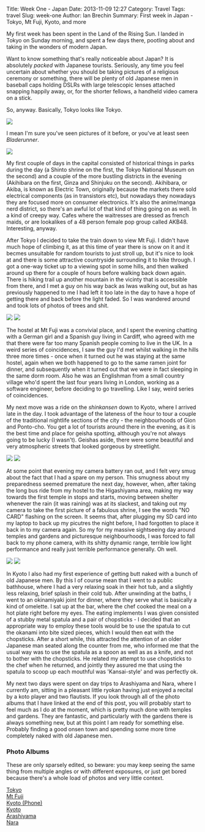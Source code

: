 Title: Week One - Japan
Date: 2013-11-09 12:27
Category: Travel
Tags: travel
Slug: week-one
Author: Ian Brechin
Summary: First week in Japan - Tokyo, Mt Fuji, Kyoto, and more


My first week has been spent in the Land of the Rising Sun. I landed in Tokyo on Sunday morning, and spent a few days there, pootling about and taking in the wonders of modern Japan.  

Want to know something that's really noticeable about Japan? It is absolutely *packed* with Japanese tourists. Seriously, any time you feel uncertain about whether you should be taking pictures of a religious ceremony or something, there will be plenty of old Japanese men in baseball caps holding DSLRs with large telescopic lenses attached snapping happily away, or, for the shorter fellows, a handheld video camera on a stick.  

So, anyway. Basically, Tokyo looks like Tokyo.  

![](https://lh6.googleusercontent.com/-wvOgJ7pdxOA/UneRiOu2y3I/AAAAAAAAC7U/VeYVg7LB4Og/s768/DSC00242.JPG)

I mean I'm sure you've seen pictures of it before, or you've at least seen *Bladerunner*.  

![](https://lh5.googleusercontent.com/-hnaUTrEp9sM/UneP2oNXFrI/AAAAAAAAC5M/pDI2dfXCiAA/s768/DSC00167.JPG)

My first couple of days in the capital consisted of historical things in parks during the day (a Shinto shrine on the first, the Tokyo National Museum on the second) and a couple of the more bustling districts in the evening (Akihibara on the first, Ginza and Shinjuku on the second). Akihibara, or Akiba, is known as Electric Town, originally because the markets there sold electrical components (as in transistors etc), but nowadays they nowadays they are focused more on consumer electronics. It's also the anime/manga nerd district, so there's an awful lot of that kind of thing going on as well. In a kind of creepy way. Cafes where the waitresses are dressed as french maids, or are lookalikes of a 48 person female pop group called AKB48. Interesting, anyway.  

After Tokyo I decided to take the train down to view Mt Fuji. I didn't have much hope of climbing it, as at this time of year there is snow on it and it becmes unsuitable for random tourists to just stroll up, but it's nice to look at and there is some attractive countryside surrounding it to hike through. I got a one-way ticket up to a viewing spot in some hills, and then walked around up there for a couple of hours before walking back down again. There is hiking trail up another mountain in the vicinty that is accessible from there, and I met a guy on his way back as Iwas walking out, but as has previously happened to me I had left it too late in the day to have a hope of getting there and back before the light faded. So I was wandered around and took lots of photos of trees and shit.  

![](https://lh3.googleusercontent.com/-vXmFYez34Cc/UnomAbkTjyI/AAAAAAAAC9c/UGj-NYa8BSA/s768/DSC00320.JPG)
![](https://lh5.googleusercontent.com/-3Md0uG56xLE/UnolDnIU5mI/AAAAAAAAC8k/3DbW80n1lcc/s768/DSC00286.JPG)

The hostel at Mt Fuji was a convivial place, and I spent the evening chatting with a German girl and a Spanish guy living in Cardiff, who agreed with me that there were far too many Spanish people coming to live in the UK. In a weird series of coincidences, I saw the guy I'd met whilst walking in the hills three more times - once when it turned out he was staying at the same hostel, again when we both happened to go to the same ramen joint for dinner, and subsequently when it turned out that we were in fact sleeping in the same dorm room. Also he was an Englishman from a small country village who'd spent the last four years living in London, working as a software engineer, before deciding to go travelling. Like I say, weird series of coincidences.  

My next move was a ride on the *shinkansen* down to Kyoto, where I arrived late in the day. I took advantage of the lateness of the hour to tour a couple of the traditional nightlife sections of the city - the neighbourhoods of Gion and Ponto-cho. You get a lot of tourists around there in the evening, as it is the best time and place for geisha spotting, although you're not always going to be lucky (I wasn't). Geishas aside, there were some beautiful and very atmospheric streets that looked gorgeous by streetlight.  

![](https://lh6.googleusercontent.com/-eqYfScxAUsU/Un4RK2A4b-I/AAAAAAAADcg/hWTmGRUSApc/s768/DSC00344.JPG)
![](https://lh4.googleusercontent.com/-fCbIwPxfo6Y/Un4Rowk2-UI/AAAAAAAADdQ/OduCFgmX_ac/s768/DSC00362.JPG)

At some point that evening my camera battery ran out, and I felt very smug about the fact that I had a spare on my person. This smugness about my preparedness seemed premature the next day, however, when, after taking the long bus ride from my hostel to the Higashiyama area, making my way towards the first temple in stops and starts, moving between shelter whenever the rain (it was raining) was at its slackest, and taking out my camera to take the first picture of a fabulous shrine, I see the words "NO CARD" flashing on the screen. It seems that, after plugging my SD card into my laptop to back up my picutres the night before, I had forgotten to place it back in to my camera again. So my for my massive sightseeing day around temples and gardens and picturesque neighbourhoods, I was forced to fall back to my phone camera, with its shitty dynamic range, terrible low light performance and really just terrible performance generally. Oh well.  

![](https://lh4.googleusercontent.com/-WzhUW4x-AJ4/Un4QoIlFq9I/AAAAAAAADcI/pB4xNyPINMs/s768/IMG_20131107_121330.jpg)
![](https://lh4.googleusercontent.com/-L2m_ifLgSzM/Un4QzMsJUlI/AAAAAAAADcU/mp4ANC1taoQ/s768/IMG_20131107_155321.jpg)

In Kyoto I also had my first experience of getting butt naked with a bunch of old Japanese men. By this I of course mean that I went to a public bathhouse, where I had a very relaxing soak in their hot tub, and a slightly less relaxing, brief splash in their cold tub. After unwinding at the baths, I went to an okinamiyaki joint for dinner, where they serve what is basically a kind of omelette. I sat up at the bar, where the chef cooked the meal on a hot plate right before my eyes. The eating implements I was given consisted of a stubby metal spatula and a pair of chopsticks - I decided that an appropriate way to employ these tools would be to use the spatula to cut the okanami into bite sized pieces, which I would then eat with the chopsticks. After a short while, this attracted the attention of an older Japanese man seated along the counter from me, who informed me that the usual way was to use the spatula as a spoon as well as as a knife, and not to bother with the chopsticks. He related my attempt to use chopsticks to the chef when he returned, and jointly they assured me that using the spatula to scoop up each mouthful was 'Kansai-style' and was perfectly ok.  

My next two days were spent on day trips to Arashiyama and Nara, where I currently am, sitting in a pleasant little ryokan having just enjoyed a recital by a koto player and two flautists. If you look through all of the photo albums that I have linked at the end of this post, you will probably start to feel much as I do at the moment, which is pretty much done with temples and gardens. They are fantastic, and particularly with the gardens there is always something new, but at this point I am ready for something else. Probably finding a good onsen town and spending some more time completely naked with old Japanese men.  

### Photo Albums

These are only sparsely edited, so beware: you may keep seeing the same thing from multiple angles or with different exposures, or just get bored because there's a whole load of photos and very little context.

[Tokyo](https://picasaweb.google.com/110277251572045373854/Tokyo?authkey=Gv1sRgCKajg_rK3uXb5QE)  
[Mt Fuji](https://picasaweb.google.com/110277251572045373854/MtFuji?authkey=Gv1sRgCNLmguGC8Ju2Jw)  
[Kyoto (Phone)](https://picasaweb.google.com/110277251572045373854/KyotoPhone?authkey=Gv1sRgCNHC2LXBuaP8GA)  
[Kyoto](https://picasaweb.google.com/110277251572045373854/Kyoto?authkey=Gv1sRgCIO765iy5Ii5vAE)  
[Arashiyama](https://picasaweb.google.com/110277251572045373854/Arashiyama?authkey=Gv1sRgCPG4yNHG5cmBOA)  
[Nara](https://picasaweb.google.com/110277251572045373854/Nara?authkey=Gv1sRgCPrDyODx8dOGLw)  